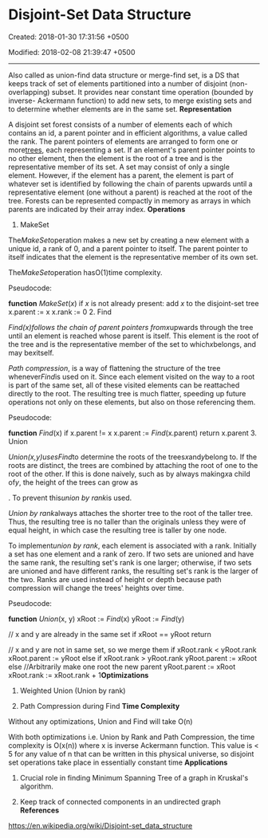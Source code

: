 # Disjoint-Set Data Structure

Created: 2018-01-30 17:31:56 +0500

Modified: 2018-02-08 21:39:47 +0500

---

Also called as union-find data structure or merge-find set, is a DS that keeps track of set of elements partitioned into a number of disjoint (non-overlapping) subset. It provides near constant time operation (bounded by inverse- Ackermann function) to add new sets, to merge existing sets and to determine whether elements are in the same set.
**Representation**

A disjoint set forest consists of a number of elements each of which contains an id, a parent pointer and in efficient algorithms, a value called the rank.
The parent pointers of elements are arranged to form one or more[trees](https://en.wikipedia.org/wiki/Tree_data_structure), each representing a set. If an element's parent pointer points to no other element, then the element is the root of a tree and is the representative member of its set. A set may consist of only a single element. However, if the element has a parent, the element is part of whatever set is identified by following the chain of parents upwards until a representative element (one without a parent) is reached at the root of the tree.
Forests can be represented compactly in memory as arrays in which parents are indicated by their array index.
**Operations**

1.  MakeSet

The*MakeSet*operation makes a new set by creating a new element with a unique id, a rank of 0, and a parent pointer to itself. The parent pointer to itself indicates that the element is the representative member of its own set.

The*MakeSet*operation hasO(1)time complexity.

Pseudocode:

**function** *MakeSet*(*x*)
if *x* is not already present:
add *x* to the disjoint-set tree
x.parent := x
x.rank := 0
2.  Find

*Find(x)*follows the chain of parent pointers from*x*upwards through the tree until an element is reached whose parent is itself. This element is the root of the tree and is the representative member of the set to which*x*belongs, and may be*x*itself.

*Path compression*, is a way of flattening the structure of the tree whenever*Find*is used on it. Since each element visited on the way to a root is part of the same set, all of these visited elements can be reattached directly to the root. The resulting tree is much flatter, speeding up future operations not only on these elements, but also on those referencing them.

Pseudocode:

**function** *Find*(x)
if x.parent != x
x.parent := *Find*(x.parent)
return x.parent
3.  Union

*Union(x,y)*uses*Find*to determine the roots of the trees*x*and*y*belong to. If the roots are distinct, the trees are combined by attaching the root of one to the root of the other. If this is done naively, such as by always making*x*a child of*y*, the height of the trees can grow as

. To prevent this*union by rank*is used.

*Union by rank*always attaches the shorter tree to the root of the taller tree. Thus, the resulting tree is no taller than the originals unless they were of equal height, in which case the resulting tree is taller by one node.

To implement*union by rank*, each element is associated with a rank. Initially a set has one element and a rank of zero. If two sets are unioned and have the same rank, the resulting set's rank is one larger; otherwise, if two sets are unioned and have different ranks, the resulting set's rank is the larger of the two. Ranks are used instead of height or depth because path compression will change the trees' heights over time.

Pseudocode:

**function** *Union*(x, y)
xRoot := *Find*(x)
yRoot := *Find*(y)

// x and y are already in the same set
if xRoot == yRoot
return

// x and y are not in same set, so we merge them
if xRoot.rank < yRoot.rank
xRoot.parent := yRoot
else if xRoot.rank > yRoot.rank
yRoot.parent := xRoot
else
//Arbitrarily make one root the new parent
yRoot.parent := xRoot
xRoot.rank := xRoot.rank + 1**Optimizations**

1.  Weighted Union (Union by rank)

2.  Path Compression during Find
**Time Complexity**

Without any optimizations, Union and Find will take O(n)

With both optimizations i.e. Union by Rank and Path Compression, the time complexity is O(x(n)) where x is inverse Ackermann function. This value is < 5 for any value of n that can be written in this physical universe, so disjoint set operations take place in essentially constant time
**Applications**

1.  Crucial role in finding Minimum Spanning Tree of a graph in Kruskal's algorithm.

2.  Keep track of connected components in an undirected graph
**References**

<https://en.wikipedia.org/wiki/Disjoint-set_data_structure>
